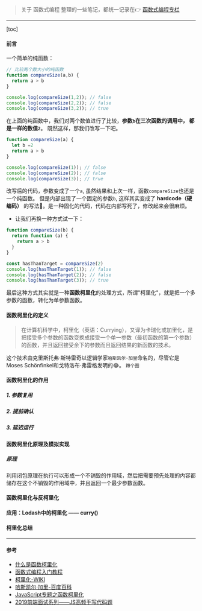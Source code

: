 <!--
 * @Date: 2021-07-20 10:55:52
 * @LastEditors: chuhongguang
-->

> 关于 函数式编程 整理的一些笔记，都统一记录在👉 [函数式编程专栏](https://juejin.cn/column/6980605101874348069)
---
[toc]
#### 前言
一个简单的纯函数：
```js
// 比较两个数大小的纯函数
function compareSize(a,b) {
  return a > b
}

console.log(compareSize(1,2)); // false
console.log(compareSize(2,2)); // false
console.log(compareSize(3,2)); // true
```
在上面的纯函数中，我们对两个数值进行了比较，**参数`b`在三次函数的调用中， 都是一样的数值`2`**。
既然这样，那我们改写一下吧。
```js
function compareSize(a) {
  let b =2
  return a > b
}

console.log(compareSize(1)); // false
console.log(compareSize(2)); // false
console.log(compareSize(3)); // true
```
改写后的代码，参数变成了一个`a`, 虽然结果和上次一样，函数`compareSize`也还是一个纯函数。
但是内部出现了一个固定的参数`b`, 这样其实变成了 **hardcode（硬编码）** 的写法🤯。是一种固化的代码，代码在内部写死了，修改起来会很麻烦。

- 让我们再换一种方式试一下：
```js
function compareSize(b) {
  return function (a) {
    return a > b
  }
}

const hasThanTarget = compareSize(2)
console.log(hasThanTarget(1)); // false
console.log(hasThanTarget(2)); // false
console.log(hasThanTarget(3)); // true
```
最后这种方式其实就是一种**函数柯里化**的处理方式，所谓"柯里化"，就是把一个多参数的函数，转化为单参数函数。
#### 函数柯里化的定义
> 在计算机科学中，柯里化（英语：Currying），又译为卡瑞化或加里化，是把接受多个参数的函数变换成接受一个单一参数（最初函数的第一个参数）的函数，并且返回接受余下的参数而且返回结果的新函数的技术。

这个技术由克里斯托弗·斯特雷奇以逻辑学家`哈斯凯尔·加里`命名的，尽管它是Moses Schönfinkel和戈特洛布·弗雷格发明的😂。
`蹲个图`
#### 函数柯里化的作用
##### 1. 参数复用
##### 2. 提前确认
##### 3. 延迟运行

#### 函数柯里化原理及模拟实现
##### 原理
利用闭包原理在执行可以形成一个不销毁的作用域，然后把需要预先处理的内容都储存在这个不销毁的作用域中，并且返回一个最少参数函数。
#### 函数柯里化与反柯里化
#### 应用：Lodash中的柯里化 —— curry()
#### 柯里化总结
----
#### 参考
- [什么是函数柯里化](https://www.jianshu.com/p/e4f49823185f)
- [函数式编程入门教程](https://www.ruanyifeng.com/blog/2017/02/fp-tutorial.html)
- [柯里化-WIKI](https://zh.wikipedia.org/wiki/%E6%9F%AF%E9%87%8C%E5%8C%96)
- [哈斯凯尔·加里-百度百科](https://baike.baidu.com/item/%E5%93%88%E6%96%AF%E5%87%AF%E5%B0%94%C2%B7%E5%8A%A0%E9%87%8C/10234416?fr=aladdin)
- [JavaScript专题之函数柯里化](https://github.com/mqyqingfeng/Blog/issues/42)
- [2019前端面试系列——JS高频手写代码题](https://blog.csdn.net/weixin_40902181/article/details/103408806)